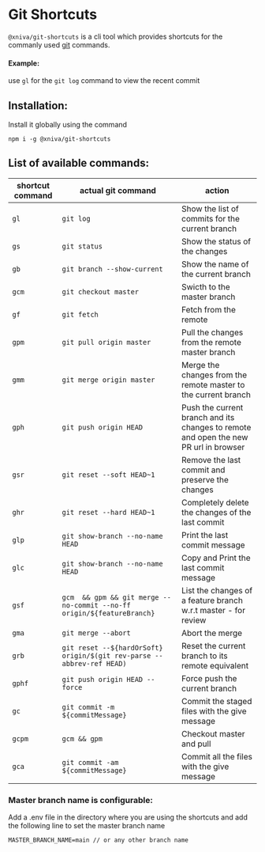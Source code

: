 # Git Shortcuts

`@xniva/git-shortcuts` is a cli tool which provides shortcuts for the commanly used [git](https://git-scm.com/) commands.

#### Example:

use `gl` for the `git log` command to view the recent commit

## Installation:

Install it globally using the command

```
npm i -g @xniva/git-shortcuts
```

## List of available commands:

| shortcut command | actual git command                                                     | action                                                                               |
| ---------------- | ---------------------------------------------------------------------- | ------------------------------------------------------------------------------------ |
| `gl`             | `git log`                                                              | Show the list of commits for the current branch                                      |
| `gs`             | `git status`                                                           | Show the status of the changes                                                       |
| `gb`             | `git branch --show-current`                                            | Show the name of the current branch                                                  |
| `gcm`            | `git checkout master`                                                  | Swicth to the master branch                                                          |
| `gf`             | `git fetch`                                                            | Fetch from the remote                                                                |
| `gpm`            | `git pull origin master`                                               | Pull the changes from the remote master branch                                       |
| `gmm`            | `git merge origin master`                                              | Merge the changes from the remote master to the current branch                       |
| `gph`            | `git push origin HEAD`                                                 | Push the current branch and its changes to remote and open the new PR url in browser |
| `gsr`            | `git reset --soft HEAD~1`                                              | Remove the last commit and preserve the changes                                      |
| `ghr`            | `git reset --hard HEAD~1`                                              | Completely delete the changes of the last commit                                     |
| `glp`            | `git show-branch --no-name HEAD`                                       | Print the last commit message                                                        |
| `glc`            | `git show-branch --no-name HEAD`                                       | Copy and Print the last commit message                                               |
| `gsf`            | `gcm  && gpm && git merge --no-commit --no-ff origin/${featureBranch}` | List the changes of a feature branch w.r.t master - for review                       |
| `gma`            | `git merge --abort`                                                    | Abort the merge                                                                      |
| `grb`            | `git reset --${hardOrSoft} origin/$(git rev-parse --abbrev-ref HEAD)`  | Reset the current branch to its remote equivalent                                    |
| `gphf`           | `git push origin HEAD --force`                                         | Force push the current branch                                                        |
| `gc`             | `git commit -m ${commitMessage}`                                       | Commit the staged files with the give message                                        |
| `gcpm`           | `gcm && gpm`                                                           | Checkout master and pull                                                             |
| `gca`            | `git commit -am ${commitMessage}`                                      | Commit all the files with the give message                                           |

### Master branch name is configurable:

Add a .env file in the directory where you are using the shortcuts and add the following line to set the master branch name

```
MASTER_BRANCH_NAME=main // or any other branch name
```
